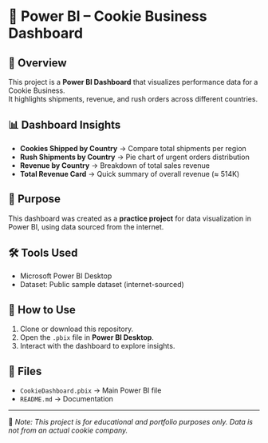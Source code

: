 # 🍪 Power BI – Cookie Business Dashboard  

## 📌 Overview  
This project is a **Power BI Dashboard** that visualizes performance data for a Cookie Business.  
It highlights shipments, revenue, and rush orders across different countries.  

## 📊 Dashboard Insights  
- **Cookies Shipped by Country** → Compare total shipments per region  
- **Rush Shipments by Country** → Pie chart of urgent orders distribution  
- **Revenue by Country** → Breakdown of total sales revenue  
- **Total Revenue Card** → Quick summary of overall revenue (≈ 514K)  

## 🎯 Purpose  
This dashboard was created as a **practice project** for data visualization in Power BI, using data sourced from the internet.  

## 🛠 Tools Used  
- Microsoft Power BI Desktop  
- Dataset: Public sample dataset (internet-sourced)  

## 🚀 How to Use  
1. Clone or download this repository.  
2. Open the `.pbix` file in **Power BI Desktop**.  
3. Interact with the dashboard to explore insights.  

## 📂 Files  
- `CookieDashboard.pbix` → Main Power BI file  
- `README.md` → Documentation  

---

📌 *Note: This project is for educational and portfolio purposes only. Data is not from an actual cookie company.*  
